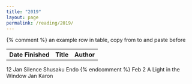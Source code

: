 ```yaml
---
title: "2019"
layout: page
permalink: /reading/2019/
---
```


<table>
<tr>
   <th>Date Finished</th>
   <th>Title</th>
   <th>Author</th>
</tr>
{% comment %}
an example row in table, copy from <tr> to </tr> and paste before </table>
<tr>
   <td>12 Jan</td>
   <td>Silence</td>
   <td>Shusaku Endo</td>
</tr>
{% endcomment %}
<tr>
   <td>Feb 2</td>
   <td>A Light in the Window</td>
   <td>Jan Karon</td>
</tr>
</table>
